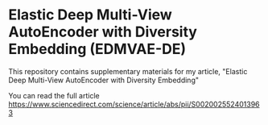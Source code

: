 # Elastic Deep Multi-View AutoEncoder with Diversity Embedding (EDMVAE-DE)

This repository contains supplementary materials for my article, "Elastic Deep Multi-View AutoEncoder with Diversity Embedding"

You can read the full article https://www.sciencedirect.com/science/article/abs/pii/S0020025524013963
